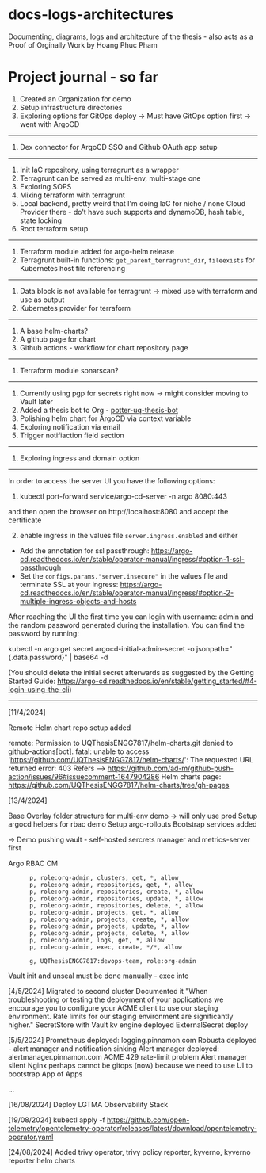 # docs-logs-architectures
Documenting, diagrams, logs and architecture of the thesis - also acts as a Proof of Orginally Work by Hoang Phuc Pham
# Project journal - so far
1. Created an Organization for demo
2. Setup infrastructure directories
3. Exploring options for GitOps deploy -> Must have GitOps option first -> went with ArgoCD
---
1. Dex connector for ArgoCD SSO and Github OAuth app setup
---
1. Init IaC repository, using terragrunt as a wrapper
2. Terragrunt can be served as multi-env, multi-stage one
3. Exploring SOPS
4. Mixing terraform with terragrunt
5. Local backend, pretty weird that I'm doing IaC for niche / none Cloud Provider there - do't have such supports and dynamoDB, hash table, state locking
6. Root terraform setup
---
1. Terraform module added for argo-helm release
2. Terragrunt built-in functions: `get_parent_terragrunt_dir`, `fileexists` for Kubernetes host file referencing
---
1. Data block is not available for terragrunt -> mixed use with terraform and use as output
2. Kubernetes provider for terraform
---
1. A base helm-charts?
2. A github page for chart
3. Github actions - workflow for chart repository page
---
1. Terraform module sonarscan?
---
1. Currently using pgp for secrets right now -> might consider moving to Vault later
2. Added a thesis bot to Org -  [potter-uq-thesis-bot](https://github.com/potter-uq-thesis-bot)
3. Polishing helm chart for ArgoCD via context variable
4. Exploring notification via email
5. Trigger notifiaction field section
---
1. Exploring ingress and domain option
---

In order to access the server UI you have the following options:

1. kubectl port-forward service/argo-cd-server -n argo 8080:443

and then open the browser on http://localhost:8080 and accept the certificate

2. enable ingress in the values file `server.ingress.enabled` and either
- Add the annotation for ssl passthrough: https://argo-cd.readthedocs.io/en/stable/operator-manual/ingress/#option-1-ssl-passthrough
- Set the `configs.params."server.insecure"` in the values file and terminate SSL at your ingress: https://argo-cd.readthedocs.io/en/stable/operator-manual/ingress/#option-2-multiple-ingress-objects-and-hosts


After reaching the UI the first time you can login with username: admin and the random password generated during the installation. You can find the password by running:

kubectl -n argo get secret argocd-initial-admin-secret -o jsonpath="{.data.password}" | base64 -d

(You should delete the initial secret afterwards as suggested by the Getting Started Guide: https://argo-cd.readthedocs.io/en/stable/getting_started/#4-login-using-the-cli)


---
[11/4/2024]

Remote Helm chart repo setup added

remote: Permission to UQThesisENGG7817/helm-charts.git denied to github-actions[bot].
fatal: unable to access 'https://github.com/UQThesisENGG7817/helm-charts/': The requested URL returned error: 403
Refers --> https://github.com/ad-m/github-push-action/issues/96#issuecomment-1647904286
Helm charts page: https://github.com/UQThesisENGG7817/helm-charts/tree/gh-pages

[13/4/2024]

Base Overlay folder structure for multi-env demo -> will only use prod
Setup argocd helpers for rbac demo
Setup argo-rollouts
Bootstrap services added

-> Demo pushing vault - self-hosted sercrets manager and metrics-server first

Argo RBAC CM
```   p, role:org-admin, applications, *, */*, allow
      p, role:org-admin, clusters, get, *, allow
      p, role:org-admin, repositories, get, *, allow
      p, role:org-admin, repositories, create, *, allow
      p, role:org-admin, repositories, update, *, allow
      p, role:org-admin, repositories, delete, *, allow
      p, role:org-admin, projects, get, *, allow
      p, role:org-admin, projects, create, *, allow
      p, role:org-admin, projects, update, *, allow
      p, role:org-admin, projects, delete, *, allow
      p, role:org-admin, logs, get, *, allow
      p, role:org-admin, exec, create, */*, allow

      g, UQThesisENGG7817:devops-team, role:org-admin
```

Vault init and unseal must be done manually - exec into


[4/5/2024]
Migrated to second cluster
Documented it
"When troubleshooting or testing the deployment of your applications we encourage you to configure your ACME client to use our staging environment. Rate limits for our staging environment are significantly higher."
SecretStore with Vault kv engine deployed
ExternalSecret deploy

[5/5/2024]
Prometheus deployed: logging.pinnamon.com
Robusta deployed - alert manager and notification sinking
Alert manager deployed: alertmanager.pinnamon.com
ACME 429 rate-limit problem
Alert manager silent
Nginx perhaps cannot be gitops (now) because we need to use UI to bootstrap App of Apps


...

[16/08/2024]
Deploy LGTMA Observability Stack

[19/08/2024]
kubectl apply -f https://github.com/open-telemetry/opentelemetry-operator/releases/latest/download/opentelemetry-operator.yaml

[24/08/2024]
Added trivy operator, trivy policy reporter, kyverno, kyverno reporter helm charts